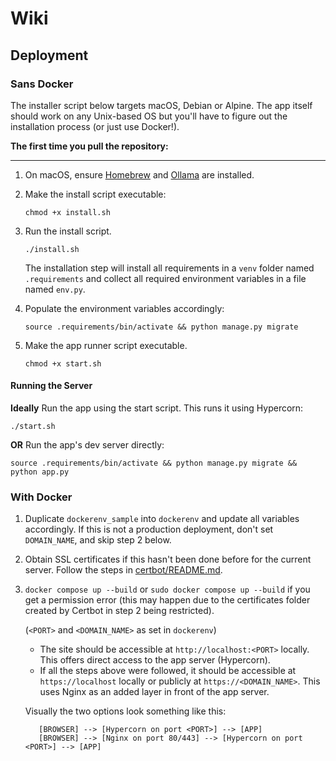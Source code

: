 # Wiki

## Deployment

### Sans Docker

The installer script below targets macOS, Debian or Alpine. The app itself should work on any Unix-based OS but you'll have to figure out the installation process (or just use Docker!).

**The first time you pull the repository:**

---

1. On macOS, ensure [Homebrew](https://brew.sh/) and [Ollama](https://ollama.com/download) are installed.

2. Make the install script executable:

   ```
   chmod +x install.sh
   ```

3. Run the install script.

   ```
   ./install.sh
   ```

   The installation step will install all requirements in a `venv` folder named `.requirements` and collect all required
   environment variables in a file named `env.py`.

4. Populate the environment variables accordingly:

   ```
   source .requirements/bin/activate && python manage.py migrate
   ```

5. Make the app runner script executable.

   ```
   chmod +x start.sh
   ```

#### Running the Server

**Ideally** Run the app using the start script. This runs it using Hypercorn:

 ```
 ./start.sh
 ```

**OR** Run the app's dev server directly:

 ```
 source .requirements/bin/activate && python manage.py migrate && python app.py
 ```

### With Docker

1. Duplicate `dockerenv_sample` into `dockerenv` and update all variables accordingly. If this is not a production deployment, don't set `DOMAIN_NAME`, and skip step 2 below.
2. Obtain SSL certificates if this hasn't been done before for the current server. Follow the steps in [certbot/README.md](certbot/README.md).
3. `docker compose up --build` or `sudo docker compose up --build` if you get a permission error (this may happen due to the certificates folder created by Certbot in step 2 being restricted).

   (`<PORT>` and `<DOMAIN_NAME>` as set in `dockerenv`)

   - The site should be accessible at `http://localhost:<PORT>` locally. This offers direct access to the app server (Hypercorn).
   - If all the steps above were followed, it should be accessible at `https://localhost` locally or publicly at `https://<DOMAIN_NAME>`. This uses Nginx as an added layer in front of the app server.

   Visually the two options look something like this:

   ```
      [BROWSER] --> [Hypercorn on port <PORT>] --> [APP]
      [BROWSER] --> [Nginx on port 80/443] --> [Hypercorn on port <PORT>] --> [APP]
   ```
